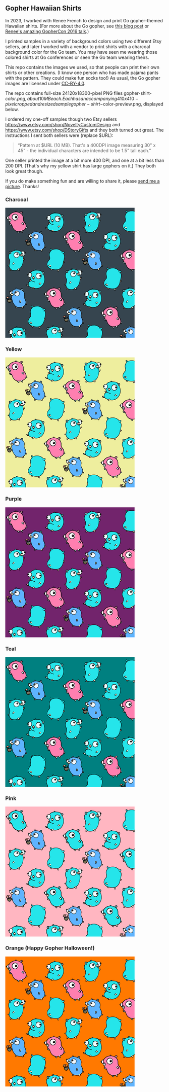 ## Gopher Hawaiian Shirts

In 2023, I worked with Renee French to design and print Go gopher-themed Hawaiian shirts.
(For more about the Go gopher, see [this blog post](https://go.dev/blog/gopher)
or [Renee's amazing GopherCon 2016 talk](https://www.youtube.com/watch?v=4rw_B4yY69k).)

I printed samples in a variety of background colors using two different Etsy sellers,
and later I worked with a vendor to print shirts with a charcoal background color
for the Go team. You may have seen me wearing those colored shirts at Go conferences
or seen the Go team wearing theirs.

This repo contains the images we used, so that people can print their own shirts
or other creations. (I know one person who has made pajama pants with the pattern.
They could make fun socks too!)
As usual, the Go gopher images are licensed under [CC-BY-4.0](https://creativecommons.org/licenses/by/4.0/).

The repo contains full-size 24120x18300-pixel PNG files gopher-shirt-$color.png, about 10 MB each.
Each has an accompanying 410x410-pixel cropped and resized sample gopher-shirt-$color-preview.png,
displayed below.

I ordered my one-off samples though two Etsy sellers <https://www.etsy.com/shop/NoveltyCustomDesign>
and <https://www.etsy.com/shop/DStoryGifts> and they both turned out great.
The instructions I sent both sellers were (replace $URL):

> “Pattern at $URL (10 MB). That's a 400DPI image measuring 30" x 45" - the individual characters are intended to be 1.5" tall each.”

One seller printed the image at a bit more 400 DPI, and one at a bit less than 200 DPI.
(That's why my yellow shirt has large gophers on it.) They both look great though.

If you do make something fun and are willing to share it, please [send me a picture](mailto:rsc@go.dev). Thanks!

### Charcoal

![charcoal crop](png/gopher-shirt-charcoal-preview.png)

### Yellow

![yellow crop](png/gopher-shirt-yellow-preview.png)

### Purple

![purple crop](png/gopher-shirt-purple-preview.png)

### Teal

![teal crop](png/gopher-shirt-teal-preview.png)

### Pink

![pink crop](png/gopher-shirt-pink-preview.png)

### Orange (Happy Gopher Halloween!)

![orange crop](png/gopher-shirt-orange-preview.png)

